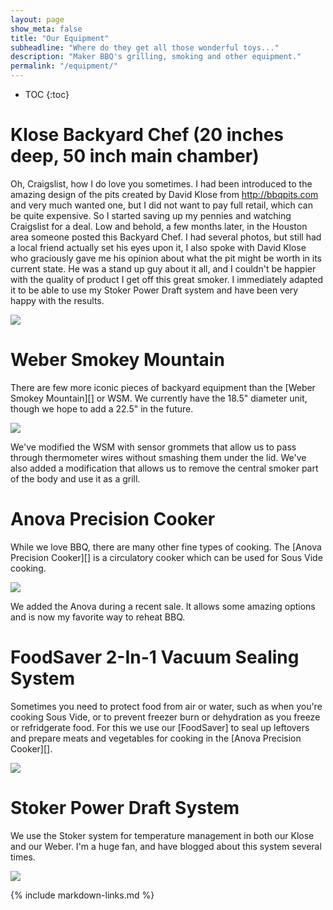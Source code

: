 ```yaml
---
layout: page
show_meta: false
title: "Our Equipment"
subheadline: "Where do they get all those wonderful toys..."
description: "Maker BBQ's grilling, smoking and other equipment."
permalink: "/equipment/"
---
```


* TOC
{:toc}

# Klose Backyard Chef (20 inches deep, 50 inch main chamber)

Oh, Craigslist, how I do love you sometimes.  I had been introduced to the amazing design of the pits created by David Klose from http://bbqpits.com and very much wanted one, but I did not want to pay full retail, which can be quite expensive.  So I started saving up my pennies and watching Craigslist for a deal.  Low and behold, a few months later, in the Houston area someone posted this Backyard Chef.  I had several photos, but still had a local friend actually set his eyes upon it, I also spoke with David Klose who graciously gave me his opinion about what the pit might be worth in its current state.  He was a stand up guy about it all, and I couldn't be happier with the quality of product I get off this great smoker.  I immediately adapted it to be able to use my Stoker Power Draft system and have been very happy with the results.

<img src="{{ site.urlimg }}KloseBackyardChef.jpg" />

# Weber Smokey Mountain

There are few more iconic pieces of backyard equipment than the
[Weber Smokey Mountain][] or WSM.  We currently have the 18.5" diameter unit, though
we hope to add a 22.5" in the future.

<img src="{{ site.urlimg }}wsm.jpg" />

We've modified the WSM with sensor grommets that allow us to pass through
thermometer wires without smashing them under the lid.  We've also added
a modification that allows us to remove the central smoker part of the body
and use it as a grill.

# Anova Precision Cooker

While we love BBQ, there are many other fine types of cooking.  The
[Anova Precision Cooker][] is a circulatory cooker which can be used for Sous Vide
cooking.

<img src="{{ site.urlimg }}anova.png" />

We added the Anova during a recent sale.  It allows some amazing options
and is now my favorite way to reheat BBQ.

# FoodSaver 2-In-1 Vacuum Sealing System

Sometimes you need to protect food from air or water, such as when you're
cooking Sous Vide, or to prevent freezer burn or dehydration as you
freeze or refridgerate food.  For this we use our [FoodSaver] to seal up
leftovers and prepare meats and vegetables for cooking in the
[Anova Precision Cooker][].

<img src="{{ site.urlimg }}foodsaver.jpg" />

# Stoker Power Draft System

We use the Stoker system for temperature management in both our Klose
and our Weber.  I'm a huge fan, and have blogged about this system several
times.

<img src="{{ site.urlimg }}stoker.jpg" />


{% include markdown-links.md %}

